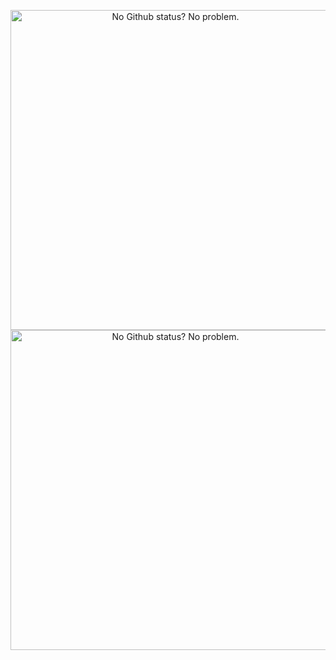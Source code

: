 <p align="center">
  <img src="https://github-readme-stats.vercel.app/api?username=kellphy&count_private=true&show_icons=true&theme=tokyonight&hide_border=true" alt="No Github status? No problem." width="512">
  <img src="https://github-readme-stats.vercel.app/api/top-langs/?username=kellphy&theme=tokyonight&include_all_commits=true&count_private=true&layout=compact&langs_count=10&hide_border=true" alt="No Github status? No problem." width="512">
</p>
